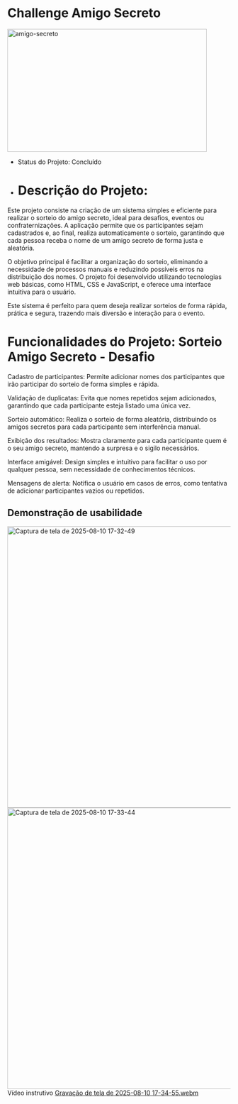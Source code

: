 # Challenge Amigo Secreto
<img width="450" height="277" alt="amigo-secreto" src="https://github.com/user-attachments/assets/2a17cf0c-1a31-4cda-97d9-243ed05b0d0c" />

- Status do Projeto: Concluído
- # Descrição do Projeto:
Este projeto consiste na criação de um sistema simples e eficiente para realizar o sorteio do amigo secreto, ideal para desafios, eventos ou confraternizações. A aplicação permite que os participantes sejam cadastrados e, ao final, realiza automaticamente o sorteio, garantindo que cada pessoa receba o nome de um amigo secreto de forma justa e aleatória.

O objetivo principal é facilitar a organização do sorteio, eliminando a necessidade de processos manuais e reduzindo possíveis erros na distribuição dos nomes. O projeto foi desenvolvido utilizando tecnologias web básicas, como HTML, CSS e JavaScript, e oferece uma interface intuitiva para o usuário.

Este sistema é perfeito para quem deseja realizar sorteios de forma rápida, prática e segura, trazendo mais diversão e interação para o evento.

# Funcionalidades do Projeto: Sorteio Amigo Secreto - Desafio

  Cadastro de participantes: Permite adicionar nomes dos participantes que irão participar do sorteio de forma simples e rápida.

  Validação de duplicatas: Evita que nomes repetidos sejam adicionados, garantindo que cada participante esteja listado uma única vez.

  Sorteio automático: Realiza o sorteio de forma aleatória, distribuindo os amigos secretos para cada participante sem interferência manual.

  Exibição dos resultados: Mostra claramente para cada participante quem é o seu amigo secreto, mantendo a surpresa e o sigilo necessários.

  Interface amigável: Design simples e intuitivo para facilitar o uso por qualquer pessoa, sem necessidade de conhecimentos técnicos.

  Mensagens de alerta: Notifica o usuário em casos de erros, como tentativa de adicionar participantes vazios ou repetidos.
  ## Demonstração de usabilidade
<img width="1362" height="634" alt="Captura de tela de 2025-08-10 17-32-49" src="https://github.com/user-attachments/assets/78013bda-f4a2-442b-bed2-4e9d3063453a" />
<img width="1362" height="634" alt="Captura de tela de 2025-08-10 17-33-44" src="https://github.com/user-attachments/assets/8f2d4cd1-c5d3-47e6-82da-42dd14784051" />
<img width="1362" hei[Gravação de tela de 2025-08-10 17-34-55.webm](https://github.com/user-attachments/assets/53c077d5-3f8f-4d00-9202-b5142abd0813)

Vídeo instrutivo 
[Gravação de tela de 2025-08-10 17-34-55.webm](https://github.com/user-attachments/assets/4caa6f8e-f738-4d90-94bc-5e3b798d1511)


  
